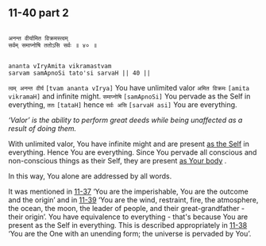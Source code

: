 ## 11-40 part 2


```shloka-sa

अनन्त वीर्यामित विक्रमस्त्वम्
सर्वम् समाप्नोषि ततोऽसि सर्वः ॥ ४० ॥

```
```shloka-sa-hk

ananta vIryAmita vikramastvam
sarvam samApnoSi tato'si sarvaH || 40 ||

```
`त्वम् अनन्त वीर्य` `[tvam ananta vIrya]` You have unlimited valor `अमित विक्रमः` `[amita vikramaH]` and infinite might. `समाप्नोषि` `[samApnoSi]` You pervade as the Self in everything, `ततः` `[tataH]` hence `सर्वः असि` `[sarvaH asi]` You are everything.

_‘Valor’ is the ability to perform great deeds while being unaffected as a result of doing them._

With unlimited valor, You have infinite might and are present 
[as the Self](7-13.md#universe_as_his_body)
 in everything. Hence You are everything. Since You pervade all conscious and non-conscious things as their Self, they are present 
[as Your body](7-13.md#universe_as_his_body)
. 

In this way, You alone are addressed by all words. 

It was mentioned in 
[11-37](11-37_part_2_to_11-38_part_1.md)
 ‘You are the imperishable, You are the outcome and the origin’ and in 
[11-39](11-39_part_1.md)
 ‘You are the wind, restraint, fire, the atmosphere, the ocean, the moon, the leader of people, and their great-grandfather - their origin’. You have equivalence to everything - that's because You are present as the Self in everything. This is described appropriately in 
[11-38](11-38_part_2.md)
 ‘You are the One with an unending form; the universe is pervaded by You’.


